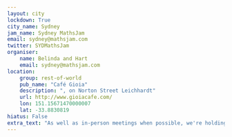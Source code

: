 ```yaml
---
layout: city                                           
lockdown: True
city_name: Sydney                                                               
jam_name: Sydney MathsJam
email: sydney@mathsjam.com
twitter: SYDMathsJam
organiser:
    name: Belinda and Hart
    email: sydney@mathsjam.com
location:
    group: rest-of-world
    pub_name: "Café Gioia"
    description: ", on Norton Street Leichhardt"
    url: http://www.gioiacafe.com/
    lon: 151.15671470000007
    lat: -33.8830819
hiatus: False
extra_text: "As well as in-person meetings when possible, we're holding online events as well - contact the organisers for more details."
---
```

